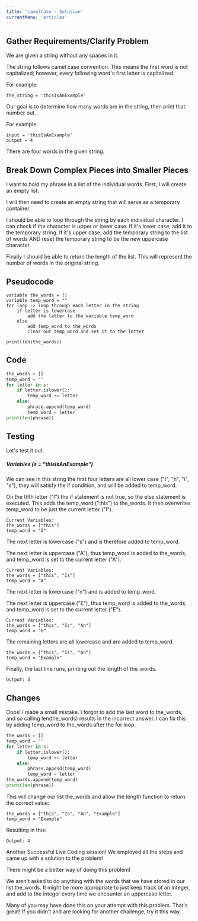 ```yaml
---
title: 'camelCase - Solution'
currentMenu: 'articles'
---
```


## Gather Requirements/Clarify Problem
We are given a string without any spaces in it.

The string follows camel case convention. This means the first word is not capitalized; however, every following word's first letter is capitalized.

For example:
```nohighlight
the_string = 'thisIsAnExample'
```

Our goal is to determine how many words are in the string, then print that number out.

For example:
```nohighlight
input = 'thisIsAnExample'
output = 4
```
There are four words in the given string.

## Break Down Complex Pieces into Smaller Pieces
I want to hold my phrase in a list of the individual words. First, I will create an empty list.

I will then need to create an empty string that will serve as a temporary container.

I should be able to loop through the string by each individual character. I can check if the character is upper or lower case. If it's lower case, add it to the temporary string. If it's upper case, add the temporary string to the list of words AND reset the temporary string to be the new uppercase character.

Finally I should be able to return the length of the list. This will represent the number of words in the original string.

## Pseudocode
```nohighlight
variable the_words = []
variable temp_word = ""
for loop -> loop through each letter in the string
    if letter is lowercase
        add the letter to the variable temp_word
    else
        add temp_word to the_words
        clear out temp_word and set it to the letter

print(len(the_words))
```

## Code
```python
the_words = []
temp_word = ""
for letter in s:
    if letter.islower():
        temp_word += letter
    else:
        phrase.append(temp_word)
        temp_word = letter
print(len(phrase))
```

## Testing

Let's test it out.

##### Variables (s = "thisIsAnExample")

We can see in this string the first four letters are all lower case ("t", "h", "i", "s"), they will satisfy the if condition, and will be added to temp_word.

On the fifth letter ("I") the if statement is not true, so the else statement is executed. This adds the temp_word ("this") to the_words. It then overwrites temp_word to be just the current letter ("I").

```nohighlight
Current Variables:
the_words = ["this"]
temp_word = "I"
```

The next letter is lowercase ("s") and is therefore added to temp_word.

The next letter is uppercase ("A"), thus temp_word is added to the_words, and temp_word is set to the current letter ("A").

```nohighlight
Current Variables:
the_words = ["this", "Is"]
temp_word = "A"
```

The next letter is lowercase ("n") and is added to temp_word.

The next letter is uppercase ("E"), thus temp_word is added to the_words, and temp_word is set to the current letter ("E").

```nohighlight
Current Variables:
the_words = ["this", "Is", "An"]
temp_word = "E"
```

The remaining letters are all lowercase and are added to temp_word.

```nohighlight
the_words = ["this", "Is", "An"]
temp_word = "Example"
```

Finally, the last line runs, printing out the length of the_words.

```nohighlight
Output: 3
```
## Changes

Oops! I made a small mistake. I forgot to add the last word to the_words, and so calling len(the_words) results in the incorrect answer. I can fix this by adding temp_word to the_words after the for loop.

```python
the_words = []
temp_word = ""
for letter in s:
    if letter.islower():
        temp_word += letter
    else:
        phrase.append(temp_word)
        temp_word = letter
the_words.append(temp_word)
print(len(phrase))
```

This will change our list the_words and allow the length function to return the correct value:

```nohighlight
the_words = ["this", "Is", "An", "Example"]
temp_word = "Example"
```

Resulting in this:
```nohighlight
Output: 4
```

Another Successful Live Coding session! We employed all the steps and came up with a solution to the problem!

<aside class="aside-hint" markdown="1">
There might be a better way of doing this problem!

We aren't asked to do anything with the words that we have stored in our list the_words. It might be more appropriate to just keep track of an integer, and add to the integer every time we encounter an uppercase letter.

Many of you may have done this on your attempt with this problem. That's great! If you didn't and are looking for another challenge, try it this way.
</aside>
